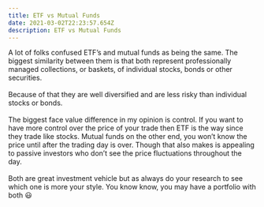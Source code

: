 ```yaml
---
title: ETF vs Mutual Funds
date: 2021-03-02T22:23:57.654Z
description: ETF vs Mutual Funds
---
```

A lot of folks confused ETF’s and mutual funds as being the same. The biggest similarity between them is that both represent professionally managed collections, or baskets, of individual stocks, bonds or other securities.\
\
Because of that they are well diversified and are less risky than individual stocks or bonds.\
\
The biggest face value difference in my opinion is control. If you want to have more control over the price of your trade then ETF is the way since they trade like stocks. Mutual funds on the other end, you won’t know the price until after the trading day is over. Though that also makes is appealing to passive investors who don’t see the price fluctuations throughout the day.\
\
Both are great investment vehicle but as always do your research to see which one is more your style. You know know, you may have a portfolio with both 😃